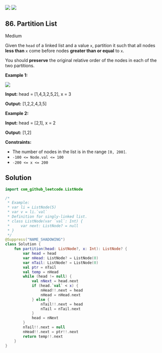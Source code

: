 [![](https://img.shields.io/github/stars/javadev/LeetCode-in-Kotlin?label=Stars&style=flat-square)](https://github.com/javadev/LeetCode-in-Kotlin)
[![](https://img.shields.io/github/forks/javadev/LeetCode-in-Kotlin?label=Fork%20me%20on%20GitHub%20&style=flat-square)](https://github.com/javadev/LeetCode-in-Kotlin/fork)

## 86\. Partition List

Medium

Given the `head` of a linked list and a value `x`, partition it such that all nodes **less than** `x` come before nodes **greater than or equal** to `x`.

You should **preserve** the original relative order of the nodes in each of the two partitions.

**Example 1:**

![](https://assets.leetcode.com/uploads/2021/01/04/partition.jpg)

**Input:** head = [1,4,3,2,5,2], x = 3

**Output:** [1,2,2,4,3,5]

**Example 2:**

**Input:** head = [2,1], x = 2

**Output:** [1,2]

**Constraints:**

*   The number of nodes in the list is in the range `[0, 200]`.
*   `-100 <= Node.val <= 100`
*   `-200 <= x <= 200`

## Solution

```kotlin
import com_github_leetcode.ListNode

/*
 * Example:
 * var li = ListNode(5)
 * var v = li.`val`
 * Definition for singly-linked list.
 * class ListNode(var `val`: Int) {
 *     var next: ListNode? = null
 * }
 */
@Suppress("NAME_SHADOWING")
class Solution {
    fun partition(head: ListNode?, x: Int): ListNode? {
        var head = head
        var nHead: ListNode? = ListNode(0)
        var nTail: ListNode? = ListNode(0)
        val ptr = nTail
        val temp = nHead
        while (head != null) {
            val nNext = head.next
            if (head.`val` < x) {
                nHead!!.next = head
                nHead = nHead.next
            } else {
                nTail!!.next = head
                nTail = nTail.next
            }
            head = nNext
        }
        nTail!!.next = null
        nHead!!.next = ptr!!.next
        return temp!!.next
    }
}
```